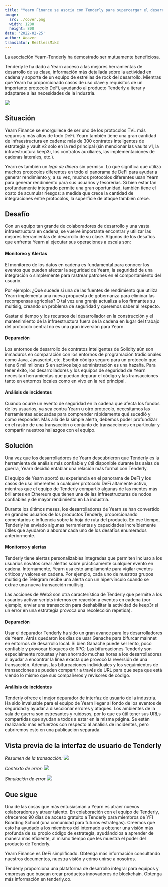 ```yaml
---
title: "Yearn Finance se asocia con Tenderly para supercargar el desarrollo, eliminación de bugs y analisis de incidentes"
image:
  src: ./cover.png
  width: 1280
  height: 800
date: '2022-02-25'
author: Weaver
translator: RestlessMik3
---
```


La asociación Yearn-Tenderly ha demostrado ser mutuamente beneficiosa.

Tenderly le ha dado a Yearn acceso a las mejores herramientas de desarrollo de su clase, información más detallada sobre la actividad en cadena y soporte de un equipo de estrellas de rock del desarrollo. Mientras que Yearn ha proporcionado casos de uso clave y requisitos de un importante protocolo DeFi, ayudando al producto Tenderly a iterar y adaptarse a las necesidades de la industria.

![](cover1.png?w=1400&h=670) 

## Situación
Yearn Finance se enorgullece de ser uno de los protocolos TVL más seguros y más altos de todo DeFi. Yearn también tiene una gran cantidad de infraestructura en cadena: más de 300 contratos inteligentes de estrategia y vault v2 solo en la red principal (sin mencionar las vaults v1, la infraestructura keep3r, los contratos auxiliares, las implementaciones de cadenas laterales, etc.).

Yearn es también un *lego de dinero* sin permiso. Lo que significa que utiliza muchos protocolos diferentes en todo el panorama de DeFi para ayudar a generar rendimiento y, a su vez, muchos protocolos diferentes usan Yearn para generar rendimiento para sus usuarios y tesorerías. Si bien estar tan profundamente integrado permite una gran oportunidad, también tiene el costo de acumular riesgos: a medida que crece la cantidad de integraciones entre protocolos, la superficie de ataque también crece.

## Desafío

Con un equipo tan grande de colaboradores de desarrollo y una vasta infraestructura en cadena, se vuelve importante encontrar y utilizar las mejores herramientas de desarrollo de su clase. Algunos de los desafíos que enfrenta Yearn al ejecutar sus operaciones a escala son:

#### Monitoreo y Alertas
El monitoreo de los datos en cadena es fundamental para conocer los eventos que pueden afectar la seguridad de Yearn, la seguridad de una integración o simplemente para rastrear patrones en el comportamiento del usuario.

Por ejemplo: ¿Qué sucede si una de las fuentes de rendimiento que utiliza Yearn implementa una nueva propuesta de gobernanza para eliminar las recompensas agrícolas? O tal vez una granja actualiza a los firmantes su multisig, creando un problema de seguridad y queremos saber al respecto.

Gastar el tiempo y los recursos del desarrollador en la construcción y el mantenimiento de la infraestructura fuera de la cadena en lugar del trabajo del protocolo central no es una gran inversión para Yearn.

#### Depuración
Los entornos de desarrollo de contratos inteligentes de Solidity aún son inmaduros en comparación con los entornos de programación tradicionales como Java, Javascript, etc. Escribir código seguro para un protocolo que tiene 6 mil millones $ en activos bajo administración es una hazaña. Para tener éxito, los desarrolladores y los equipos de seguridad de Yearn necesitan herramientas que puedan depurar el código y las transacciones tanto en entornos locales como en vivo en la red principal.

#### Análisis de incidentes
Cuando ocurre un evento de seguridad en la cadena que afecta los fondos de los usuarios, ya sea contra Yearn u otro protocolo, necesitamos las herramientas adecuadas para comprender rápidamente qué sucedió y cómo responder. Más allá de la simple alerta, debemos poder profundizar en el rastro de una transacción o conjunto de transacciones en particular y compartir nuestros hallazgos con el equipo.

## Solución
Una vez que los desarrolladores de Yearn descubrieron que Tenderly es la herramienta de análisis más confiable y útil disponible durante las salas de guerra, Yearn decidió entablar una relación más formal con Tenderly.

El equipo de Yearn aportó su experiencia en el panorama de DeFi y los casos de uso inherentes a cualquier protocolo DeFi altamente activo, mientras que el equipo de Tenderly compartió algunas de las mentes más brillantes en Ethereum que tienen una de las infraestructuras de nodos confiables y de mayor rendimiento en La industria.

Durante los últimos meses, los desarrolladores de Yearn se han convertido en grandes usuarios de los productos Tenderly, proporcionando comentarios e influencia sobre la hoja de ruta del producto. En ese tiempo, Tenderly ha enviado algunas herramientas y capacidades increíblemente útiles que ayudaron a abordar cada uno de los desafíos enumerados anteriormente.

#### Monitoreo y alertas
Tenderly tiene alertas personalizables integradas que permiten incluso a los usuarios novatos crear alertas sobre prácticamente cualquier evento en cadena. Internamente, Yearn usa esto ampliamente para vigilar eventos críticos y valores en cadena. Por ejemplo, cada uno de nuestros grupos multisig de Telegram recibe una alerta con un hipervínculo cuando se extrae una nueva transacción multisig.

Las acciones de Web3 son otra característica de Tenderly que permite a los usuarios activar scripts internos en reacción a eventos en cadena (por ejemplo, enviar una transacción para deshabilitar la actividad de keep3r si un error en una estrategia provoca una recolección repetida).

#### Depuración
Usar el depurador Tenderly ha sido un gran avance para los desarrolladores de Yearn. Atrás quedaron los días de usar Ganache para bifurcar mainnet en entornos de desarrollo local. Si bien Ganache puede ser lento, poco confiable y provocar bloqueos de RPC; Las bifurcaciones Tenderly son especialmente robustas y han ahorrado muchas horas a los desarrolladores al ayudar a encontrar la línea exacta que provocó la reversión de una transacción. Además, las bifurcaciones individuales y los seguimientos de transacciones se pueden compartir a través de URL para que sepa que está viendo lo mismo que sus compañeros y revisores de código.

#### Análisis de incidentes
Tenderly ofrece el mejor depurador de interfaz de usuario de la industria. Ha sido invaluable para el equipo de Yearn llegar al fondo de los eventos de seguridad y ayudar a diseccionar errores y ataques. Los ambientes de la sala de guerra son estresantes y ruidosos, por lo que es útil tener sus URLs compartidas que ayudan a todos a estar en la misma página. Se están realizando más esfuerzos con respecto al análisis de incidentes, pero cubriremos esto en una publicación separada.

## Vista previa de la interfaz de usuario de Tenderly

*Resumen de la transacción:*
![](image1.png?w=1140&h=609)

*Contexto de error:*
![](image2.png?w=1131&h=432)

*Simulación de error*
![](image3.png?w=1280&h=672)

## Que sigue
Una de las cosas que más entusiasman a Yearn es atraer nuevos colaboradores y atraer talento. En colaboración con el equipo de Tenderly, ofrecemos 90 días de acceso gratuito a Tenderly para miembros de YFI Boarding School (una comunidad para futuros estrategas). Creemos que esto ha ayudado a los miembros del internado a obtener una visión más profunda de su propio código de estrategia, ayudándolos a aprender de manera más eficiente, al mismo tiempo que les muestra el poder del producto de Tenderly.

Yearn Finance es DeFi simplificado. Obtenga más información consultando nuestros documentos, nuestra visión y cómo unirse a nosotros.

Tenderly proporciona una plataforma de desarrollo integral para equipos y empresas que buscan crear productos innovadores de blockchain. Obtenga más información en tenderly.co.
